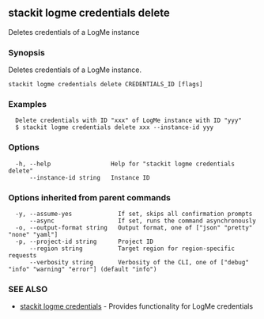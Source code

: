 ## stackit logme credentials delete

Deletes credentials of a LogMe instance

### Synopsis

Deletes credentials of a LogMe instance.

```
stackit logme credentials delete CREDENTIALS_ID [flags]
```

### Examples

```
  Delete credentials with ID "xxx" of LogMe instance with ID "yyy"
  $ stackit logme credentials delete xxx --instance-id yyy
```

### Options

```
  -h, --help                 Help for "stackit logme credentials delete"
      --instance-id string   Instance ID
```

### Options inherited from parent commands

```
  -y, --assume-yes             If set, skips all confirmation prompts
      --async                  If set, runs the command asynchronously
  -o, --output-format string   Output format, one of ["json" "pretty" "none" "yaml"]
  -p, --project-id string      Project ID
      --region string          Target region for region-specific requests
      --verbosity string       Verbosity of the CLI, one of ["debug" "info" "warning" "error"] (default "info")
```

### SEE ALSO

* [stackit logme credentials](./stackit_logme_credentials.md)	 - Provides functionality for LogMe credentials

